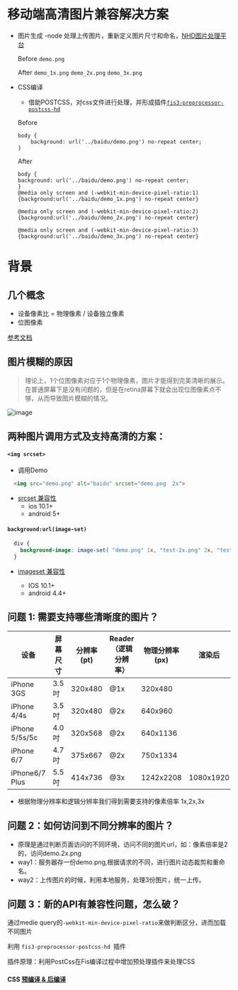 # 移动端高清图片兼容解决方案
- 图片生成
    -node 处理上传图片，重新定义图片尺寸和命名，[NHD图片处理平台](https://github.com/kevinyan/NodePicDeal)
    
    Before
    ```demo.png```

    After
    ```demo_1x.png```
    ```demo_2x.png```
    ```demo_3x.png```

- CSS编译
    - 借助POSTCSS，对css文件进行处理，并形成插件[```fis3-preprocessor-postcss-hd```](https://github.com/kevinyan/fis3-preprocessor-postcss-hd)
    
    Before

    ```
    body {
        background: url('../baidu/demo.png') no-repeat center;
    }
    ```

    After
    ```
    body {
    background: url('../baidu/demo.png') no-repeat center;
    }
    @media only screen and (-webkit-min-device-pixel-ratio:1){background:url('../baidu/demo_1x.png') no-repeat center}

    @media only screen and (-webkit-min-device-pixel-ratio:2){background:url('../baidu/demo_2x.png') no-repeat center}

    @media only screen and (-webkit-min-device-pixel-ratio:3){background:url('../baidu/demo_3x.png') no-repeat center}

    ```


# 背景

## 几个概念

- 设备像素比 = 物理像素 / 设备独立像素 
- 位图像素

[参考文档](http://div.io/topic/1092)


## 图片模糊的原因

> 理论上，1个位图像素对应于1个物理像素，图片才能得到完美清晰的展示。在普通屏幕下是没有问题的，但是在retina屏幕下就会出现位图像素点不够，从而导致图片模糊的情况。


![image](http://divio.qiniudn.com/Fuex59zSiV9pbaJG-s9wg_UpCERP)

## 两种图片调用方式及支持高清的方案：

#### ```<img srcset>```

- 调用Demo
```html
  <img src="demo.png" alt="baidu" srcset="demo.png  2x">
```

- [srcset 兼容性](http://caniuse.com/#search=srcset)
  - ios 10.1+
  - android  5+



#### ```background:url(image-set)```
```css
  div {
    background-image: image-set( "demo.png" 1x, "test-2x.png" 2x, "test-print.png" 600dpi );
  }
```

- [imageset 兼容性](http://caniuse.com/#search=image-set)

  - IOS 10.1+
  - android  4.4+



## 问题 1: 需要支持哪些清晰度的图片？

| 设备 | 屏幕尺寸 | 分辨率(pt) | Reader（逻辑分辨率） | 物理分辨率(px) | 渲染后 | PPI |
| --- | --- | --- | --- | --- | --- | --- |
| iPhone 3GS | 3.5吋 | 320x480 | @1x | 320x480 |  | 163 |
| iPhone 4/4s | 3.5吋 | 320x480 | @2x | 640x960 |  | 330 |
| iPhone 5/5s/5c | 4.0吋 | 320x568 | @2x | 640x1136 |  | 326 |
| iPhone 6/7 | 4.7吋 | 375x667 | @2x | 750x1334 |  | 326 |
| iPhone6/7 Plus | 5.5吋 | 414x736 | @3x | 1242x2208 | 1080x1920 | 401 |

- 根据物理分辨率和逻辑分辨率我们得到需要支持的像素倍率 1x,2x,3x

## 问题 2：如何访问到不同分辨率的图片？

- 原理是通过判断页面访问的不同环境，访问不同的图片url，如：像素倍率是2的，访问demo.2x.png
- way1：服务器存一份demo.png,根据请求的不同，进行图片动态裁剪和重命名。
- way2：上传图片的时候，利用本地服务，处理3份图片，统一上传。


## 问题 3：新的API有兼容性问题，怎么破？

通过medie query的```-webkit-min-device-pixel-ratio```来做判断区分，进而加载不同图片

利用 ```fis3-preprocessor-postcss-hd ```插件

插件原理：利用PostCss在Fis编译过程中增加预处理插件来处理CSS

#### CSS  [预编译 & 后编译](http://www.kuqin.com/shuoit/20150210/344790.html)

